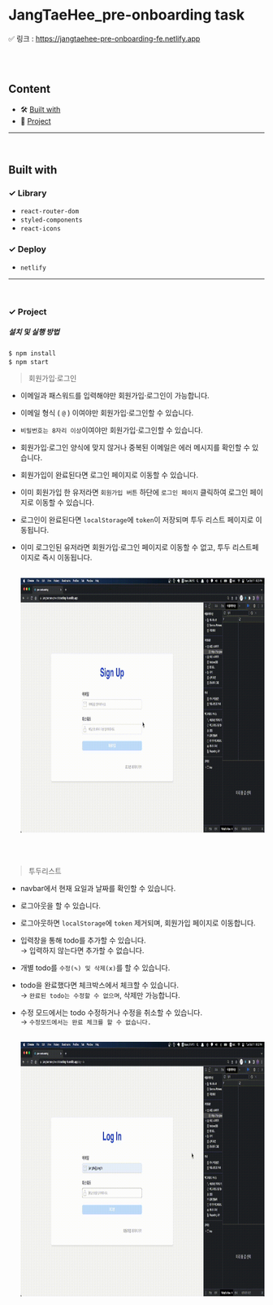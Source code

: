<div>
    <h1>JangTaeHee_pre-onboarding task</h1>
    <span>✅ 링크 : </span>
    <a display="block" href="https://jangtaehee-pre-onboarding-fe.netlify.app" >
      https://jangtaehee-pre-onboarding-fe.netlify.app
    </a>
</div>

<br /><br />

## Content

- 🛠 [Built with](#built-with)
- 🚀 [Project](#project)

---

<br />

## Built with

### ✓ Library

- `react-router-dom`
- `styled-components`
- `react-icons`

### ✓ Deploy

- `netlify`

---

<br />

### ✓ Project

##### 설치 및 실행 방법

```zsh
$ npm install
$ npm start
```

> 회원가입·로그인

- 이메일과 패스워드를 입력해야만 회원가입·로그인이 가능합니다.
- 이메일 형식 ( `@` ) 이여야만 회원가입·로그인할 수 있습니다.
- `비밀번호는 8자리 이상`이여야만 회원가입·로그인할 수 있습니다.
- 회원가입·로그인 양식에 맞지 않거나 중복된 이메일은 에러 메시지를 확인할 수 있습니다.
- 회원가입이 완료된다면 로그인 페이지로 이동할 수 있습니다.
- 이미 회원가입 한 유저라면 `회원가입 버튼` 하단에 `로그인 페이지` 클릭하여 로그인 페이지로 이동할 수 있습니다.
- 로그인이 완료된다면 `localStorage`에 `token`이 저장되며 투두 리스트 페이지로 이동됩니다.
- 이미 로그인된 유저라면 회원가입·로그인 페이지로 이동할 수 없고, 투두 리스트페이지로 즉시 이동됩니다.
  <br /><br />

  <img height="500" src="./preview/enter.gif" />

<br /><br />

> 투두리스트

- navbar에서 현재 요일과 날짜를 확인할 수 있습니다.
- 로그아웃을 할 수 있습니다.
- 로그아웃하면 `localStorage`에 `token` 제거되며, 회원가입 페이지로 이동합니다.
- 입력창을 통해 todo를 추가할 수 있습니다.  
  → 입력하지 않는다면 추가할 수 없습니다.
- 개별 todo를 `수정(✎) 및 삭제(ⅹ)`를 할 수 있습니다.
- todo을 완료했다면 체크박스에서 체크할 수 있습니다.  
  → `완료된 todo는 수정할 수 없으며`, 삭제만 가능합니다.
- 수정 모드에서는 todo 수정하거나 수정을 취소할 수 있습니다.  
   → `수정모드에서는 완료 체크를 할 수 없습니다.`
  <br /><br />

  <img height="500" src="./preview/todo.gif" />

<br /><br />
